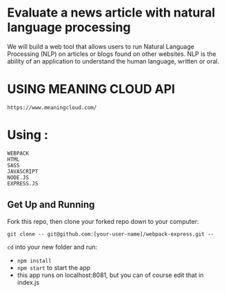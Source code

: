 # Evaluate a news article with natural language processing


We will build a web tool that allows users to run Natural Language Processing (NLP) on articles or blogs found on other websites. NLP is the ability of an application to understand the human language, written or oral.

# USING MEANING CLOUD API
    https://www.meaningcloud.com/

# Using :
    WEBPACK
    HTML
    SASS
    JAVASCRIPT
    NODE.JS
    EXPRESS.JS
    

## Get Up and Running

Fork this repo, then clone your forked repo down to your computer:

```
git clone -- git@github.com:[your-user-name]/webpack-express.git --
```

`cd` into your new folder and run:
- ```npm install```
- ```npm start``` to start the app
- this app runs on localhost:8081, but you can of course edit that in index.js
